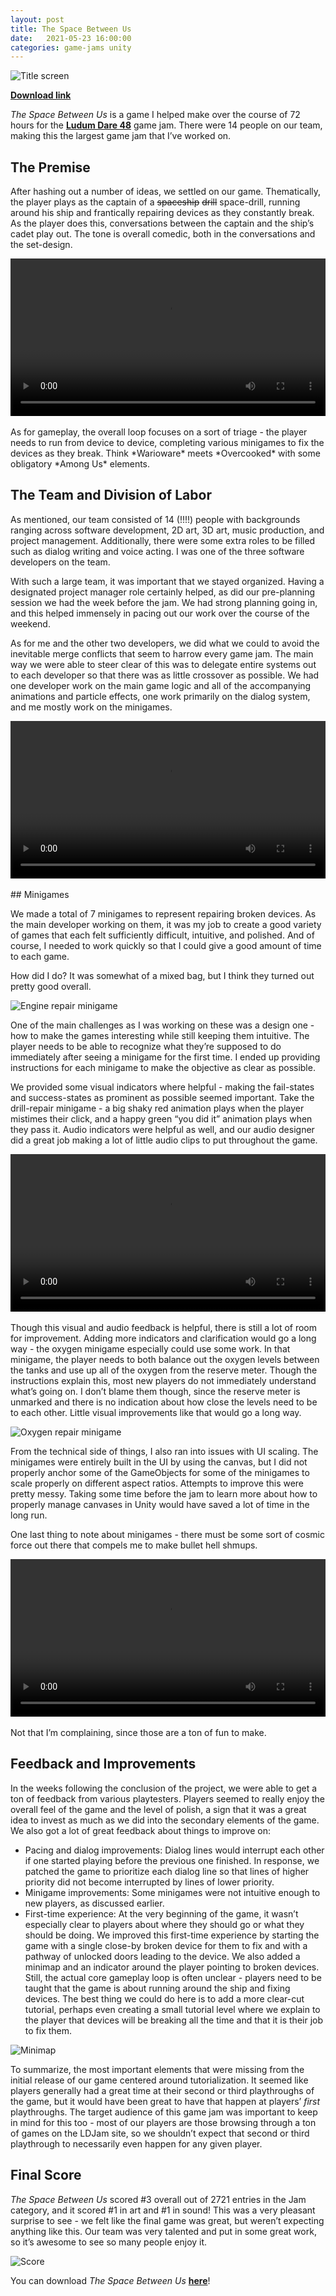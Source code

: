 ```yaml
---
layout: post
title: The Space Between Us
date:   2021-05-23 16:00:00
categories: game-jams unity
---
```


![Title screen](/static/img/TSBU/titleScreen.PNG)

[**Download link**](https://jam-a-llamas.itch.io/the-space-between-us)

*The Space Between Us* is a game I helped make over the course of 72 hours for the [**Ludum Dare 48**](https://ldjam.com/events/ludum-dare/48) game jam. There were 14 people on our team, making this the largest game jam that I’ve worked on.

## The Premise

After hashing out a number of ideas, we settled on our game. Thematically, the player plays as the captain of a ~~spaceship~~ ~~drill~~ space-drill, running around his ship and frantically repairing devices as they constantly break. 
As the player does this, conversations between the captain and the ship’s cadet play out. The tone is overall comedic, both in the conversations and the set-design. 

<video class="center-block" width="100%" height="auto" controls="controls">
  <source src="/static/img/TSBU/bringingUpMinigame.mp4" type="video/mp4">
</video>
<br/><br/>
As for gameplay, the overall loop focuses on a sort of triage - the player needs to run from device to device, completing various minigames to fix the devices as they break. Think *Warioware* meets *Overcooked* with some obligatory *Among Us* elements. 

## The Team and Division of Labor

As mentioned, our team consisted of 14 (!!!!) people with backgrounds ranging across software development, 2D art, 3D art, music production, and project management. Additionally, there were some extra roles to be 
filled such as dialog writing and voice acting. I was one of the three software developers on the team. 

With such a large team, it was important that we stayed organized. Having a designated project manager role certainly helped, as did our pre-planning session we had the week before the jam. 
We had strong planning going in, and this helped immensely in pacing out our work over the course of the weekend. 

As for me and the other two developers, we did what we could to avoid the inevitable merge conflicts that seem to harrow every game jam. The main way we were able to steer clear of this was to delegate 
entire systems out to each developer so that there was as little crossover as possible. We had one developer work on the main game logic and all of the accompanying animations and particle effects, 
one work primarily on the dialog system, and me mostly work on the minigames. 

<video class="center-block" width="100%" height="auto" controls="controls">
  <source src="/static/img/TSBU/polish.mp4" type="video/mp4">
</video>
<br/><br/>
## Minigames

We made a total of 7 minigames to represent repairing broken devices. As the main developer working on them, it was my job to create a good variety of games that each felt sufficiently difficult, intuitive, and polished. 
And of course, I needed to work quickly so that I could give a good amount of time to each game. 

How did I do? It was somewhat of a mixed bag, but I think they turned out pretty good overall. 

![Engine repair minigame](/static/img/TSBU/engineRepair.PNG)

One of the main challenges as I was working on these was a design one - how to make the games interesting while still keeping them intuitive. The player needs to be able to recognize what they’re supposed 
to do immediately after seeing a minigame for the first time. I ended up providing instructions for each minigame to make the objective as clear as possible. 

We provided some visual indicators where helpful - making the fail-states and success-states as prominent as possible seemed important. Take the drill-repair minigame - a big shaky red animation plays when the player 
mistimes their click, and a happy green “you did it” animation plays when they pass it. Audio indicators were helpful as well, and our audio designer did a great job making a lot of little audio clips to put throughout the game. 

<video class="center-block" width="100%" height="auto" controls="controls">
  <source src="/static/img/TSBU/drill.mp4" type="video/mp4">
</video>
<br/><br/>
Though this visual and audio feedback is helpful, there is still a lot of room for improvement. Adding more indicators and clarification would go a long way - the oxygen minigame especially could use some work. 
In that minigame, the player needs to both balance out the oxygen levels between the tanks and use up all of the oxygen from the reserve meter. Though the instructions explain this, most new players 
do not immediately understand what’s going on. I don’t blame them though, since the reserve meter is unmarked and there is no indication about how close the levels need to be to each other. 
Little visual improvements like that would go a long way. 

![Oxygen repair minigame](/static/img/TSBU/oxygenRepair.PNG)

From the technical side of things, I also ran into issues with UI scaling. The minigames were entirely built in the UI by using the canvas, but I did not properly anchor some of the GameObjects for some of the minigames to 
scale properly on different aspect ratios. Attempts to improve this were pretty messy. Taking some time before the jam to learn more about how to properly manage canvases in Unity would have saved a lot of time in the long run. 

One last thing to note about minigames - there must be some sort of cosmic force out there that compels me to make bullet hell shmups. 

<video class="center-block" width="100%" height="auto" controls="controls">
  <source src="/static/img/TSBU/shmup.mp4" type="video/mp4">
</video>
<br/><br/>
Not that I’m complaining, since those are a ton of fun to make. 

## Feedback and Improvements

In the weeks following the conclusion of the project, we were able to get a ton of feedback from various playtesters. Players seemed to really enjoy the overall feel of the game and the level of polish, 
a sign that it was a great idea to invest as much as we did into the secondary elements of the game. We also got a lot of great feedback about things to improve on: 

* Pacing and dialog improvements: Dialog lines would interrupt each other if one started playing before the previous one finished. In response, we patched the game to prioritize each dialog line so that lines of higher priority did not become interrupted by lines of lower priority. 
* Minigame improvements: Some minigames were not intuitive enough to new players, as discussed earlier. 
* First-time experience: At the very beginning of the game, it wasn’t especially clear to players about where they should go or what they should be doing. We improved this first-time experience by starting the game with a single close-by broken device for them to fix and with a pathway of unlocked doors leading to the device. We also added a minimap and an indicator around the player pointing to broken devices. Still, the actual core gameplay loop is often unclear - players need to be taught that the game is about running around the ship and fixing devices. The best thing we could do here is to add a more clear-cut tutorial, perhaps even creating a small tutorial level where we explain to the player that devices will be breaking all the time and that it is their job to fix them. 

![Minimap](/static/img/TSBU/minimap.PNG)

To summarize, the most important elements that were missing from the initial release of our game centered around tutorialization. It seemed like players generally had a great time at their second or 
third playthroughs of the game, but it would have been great to have that happen at players’ *first* playthroughs. The target audience of this game jam was important to keep in mind for this too - most of our players 
are those browsing through a ton of games on the LDJam site, so we shouldn’t expect that second or third playthrough to necessarily even happen for any given player. 

## Final Score

*The Space Between Us* scored #3 overall out of 2721 entries in the Jam category, and it scored #1 in art and #1 in sound! This was a very pleasant surprise to see - we felt like the final game was great, 
but weren’t expecting anything like this. Our team was very talented and put in some great work, so it’s awesome to see so many people enjoy it. 

![Score](/static/img/TSBU/score.PNG)

You can download *The Space Between Us* [**here**](https://jam-a-llamas.itch.io/the-space-between-us)!
